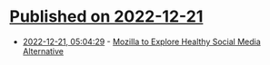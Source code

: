 # [Published on 2022-12-21](index.md)

* [2022-12-21, 05:04:29](https://lobste.rs/s/chwvjt/mozilla_explore_healthy_social_media) - [Mozilla to Explore Healthy Social Media Alternative](https://blog.mozilla.org/en/mozilla/mozilla-launch-fediverse-instance-social-media-alternative/)
